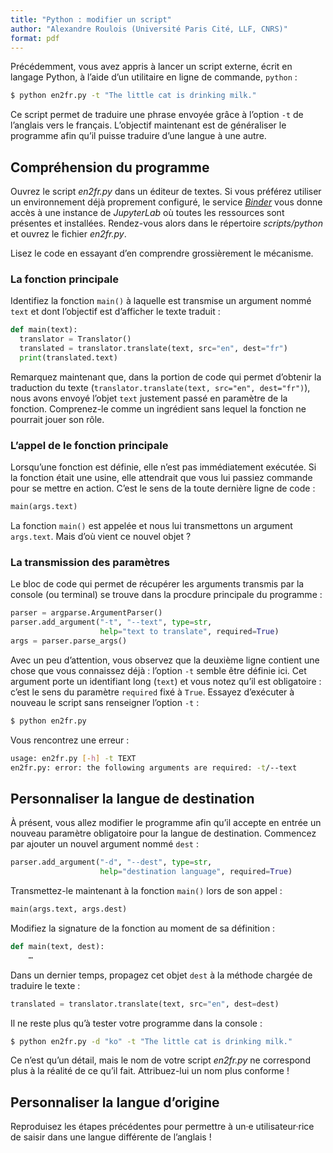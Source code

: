 ```yaml
---
title: "Python : modifier un script"
author: "Alexandre Roulois (Université Paris Cité, LLF, CNRS)"
format: pdf
---
```


Précédemment, vous avez appris à lancer un script externe, écrit en langage Python, à l’aide d’un utilitaire en ligne de commande, `python` :

```bash
$ python en2fr.py -t "The little cat is drinking milk."
```

Ce script permet de traduire une phrase envoyée grâce à l’option `-t` de l’anglais vers le français. L’objectif maintenant est de généraliser le programme afin qu’il puisse traduire d’une langue à une autre.

## Compréhension du programme

Ouvrez le script *en2fr.py* dans un éditeur de textes. Si vous préférez utiliser un environnement déjà proprement configuré, le service [*Binder*](https://mybinder.org/v2/gh/Alex-bzh/python-M2ILTS/main) vous donne accès à une instance de *JupyterLab* où toutes les ressources sont présentes et installées. Rendez-vous alors dans le répertoire *scripts/python* et ouvrez le fichier *en2fr.py*.

Lisez le code en essayant d’en comprendre grossièrement le mécanisme.

### La fonction principale

Identifiez la fonction `main()` à laquelle est transmise un argument nommé `text` et dont l’objectif est d’afficher le texte traduit :

```python
def main(text):
  translator = Translator()
  translated = translator.translate(text, src="en", dest="fr")
  print(translated.text)
```

Remarquez maintenant que, dans la portion de code qui permet d’obtenir la traduction du texte (`translator.translate(text, src="en", dest="fr")`), nous avons envoyé l’objet `text` justement passé en paramètre de la fonction. Comprenez-le comme un ingrédient sans lequel la fonction ne pourrait jouer son rôle.

### L’appel de le fonction principale

Lorsqu’une fonction est définie, elle n’est pas immédiatement exécutée. Si la fonction était une usine, elle attendrait que vous lui passiez commande pour se mettre en action. C’est le sens de la toute dernière ligne de code :

```python
main(args.text)
```

La fonction `main()` est appelée et nous lui transmettons un argument `args.text`. Mais d’où vient ce nouvel objet ?

### La transmission des paramètres

Le bloc de code qui permet de récupérer les arguments transmis par la console (ou terminal) se trouve dans la procdure principale du programme :

```python
parser = argparse.ArgumentParser()
parser.add_argument("-t", "--text", type=str,
                    help="text to translate", required=True)
args = parser.parse_args()
```

Avec un peu d’attention, vous observez que la deuxième ligne contient une chose que vous connaissez déjà : l’option `-t` semble être définie ici. Cet argument porte un identifiant long (`text`) et vous notez qu’il est obligatoire : c’est le sens du paramètre `required` fixé à `True`. Essayez d’exécuter à nouveau le script sans renseigner l’option `-t` :

```bash
$ python en2fr.py
```

Vous rencontrez une erreur :
```bash
usage: en2fr.py [-h] -t TEXT
en2fr.py: error: the following arguments are required: -t/--text
```

## Personnaliser la langue de destination

À présent, vous allez modifier le programme afin qu’il accepte en entrée un nouveau paramètre obligatoire pour la langue de destination. Commencez par ajouter un nouvel argument nommé `dest` :

```python
parser.add_argument("-d", "--dest", type=str,
                    help="destination language", required=True)
```

Transmettez-le maintenant à la fonction `main()` lors de son appel :

```python
main(args.text, args.dest)
```

Modifiez la signature de la fonction au moment de sa définition :

```python
def main(text, dest):
    …
```

Dans un dernier temps, propagez cet objet `dest` à la méthode chargée de traduire le texte :

```python
translated = translator.translate(text, src="en", dest=dest)
```

Il ne reste plus qu’à tester votre programme dans la console :

```bash
$ python en2fr.py -d "ko" -t "The little cat is drinking milk."
```

Ce n’est qu’un détail, mais le nom de votre script *en2fr.py* ne correspond plus à la réalité de ce qu’il fait. Attribuez-lui un nom plus conforme !

## Personnaliser la langue d’origine

Reproduisez les étapes précédentes pour permettre à un·e utilisateur·rice de saisir dans une langue différente de l’anglais !
